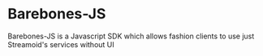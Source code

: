 # Barebones-JS
Barebones-JS is a Javascript SDK which allows fashion clients to use just Streamoid's services without UI
